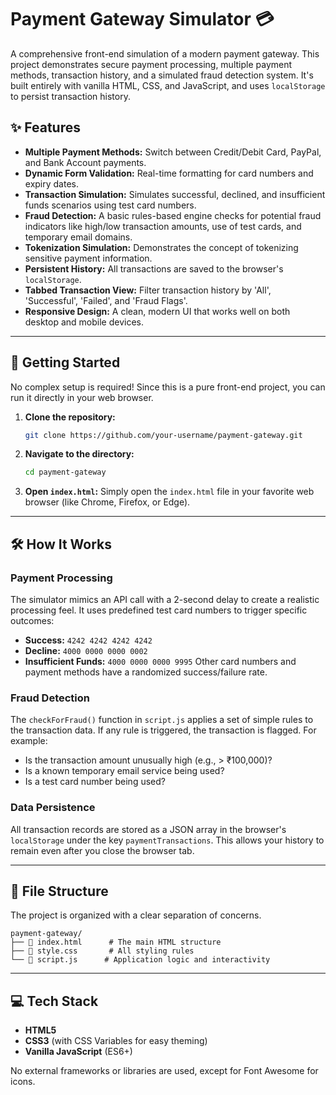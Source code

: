 # Payment Gateway Simulator 💳

A comprehensive front-end simulation of a modern payment gateway. This project demonstrates secure payment processing, multiple payment methods, transaction history, and a simulated fraud detection system. It's built entirely with vanilla HTML, CSS, and JavaScript, and uses `localStorage` to persist transaction history.

## ✨ Features

  * **Multiple Payment Methods:** Switch between Credit/Debit Card, PayPal, and Bank Account payments.
  * **Dynamic Form Validation:** Real-time formatting for card numbers and expiry dates.
  * **Transaction Simulation:** Simulates successful, declined, and insufficient funds scenarios using test card numbers.
  * **Fraud Detection:** A basic rules-based engine checks for potential fraud indicators like high/low transaction amounts, use of test cards, and temporary email domains.
  * **Tokenization Simulation:** Demonstrates the concept of tokenizing sensitive payment information.
  * **Persistent History:** All transactions are saved to the browser's `localStorage`.
  * **Tabbed Transaction View:** Filter transaction history by 'All', 'Successful', 'Failed', and 'Fraud Flags'.
  * **Responsive Design:** A clean, modern UI that works well on both desktop and mobile devices.

-----

## 🚀 Getting Started

No complex setup is required\! Since this is a pure front-end project, you can run it directly in your web browser.

1.  **Clone the repository:**
    ```bash
    git clone https://github.com/your-username/payment-gateway.git
    ```
2.  **Navigate to the directory:**
    ```bash
    cd payment-gateway
    ```
3.  **Open `index.html`:**
    Simply open the `index.html` file in your favorite web browser (like Chrome, Firefox, or Edge).

-----

## 🛠️ How It Works

### Payment Processing

The simulator mimics an API call with a 2-second delay to create a realistic processing feel. It uses predefined test card numbers to trigger specific outcomes:

  * **Success:** `4242 4242 4242 4242`
  * **Decline:** `4000 0000 0000 0002`
  * **Insufficient Funds:** `4000 0000 0000 9995`
    Other card numbers and payment methods have a randomized success/failure rate.

### Fraud Detection

The `checkForFraud()` function in `script.js` applies a set of simple rules to the transaction data. If any rule is triggered, the transaction is flagged. For example:

  * Is the transaction amount unusually high (e.g., \> ₹100,000)?
  * Is a known temporary email service being used?
  * Is a test card number being used?

### Data Persistence

All transaction records are stored as a JSON array in the browser's `localStorage` under the key `paymentTransactions`. This allows your history to remain even after you close the browser tab.

-----

## 📁 File Structure

The project is organized with a clear separation of concerns.

```
payment-gateway/
├── 📄 index.html      # The main HTML structure
├── 📄 style.css       # All styling rules
└── 📄 script.js      # Application logic and interactivity
```

-----

## 💻 Tech Stack

  * **HTML5**
  * **CSS3** (with CSS Variables for easy theming)
  * **Vanilla JavaScript** (ES6+)

No external frameworks or libraries are used, except for Font Awesome for icons.

